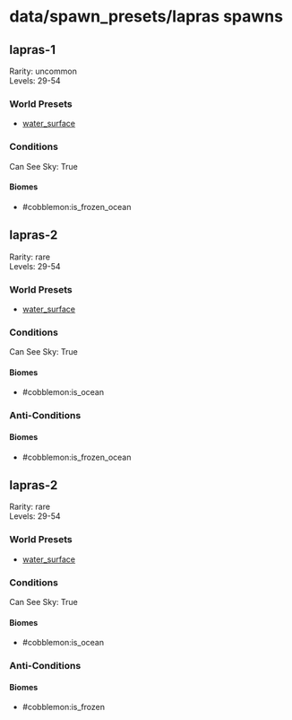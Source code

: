 # data/spawn_presets/lapras spawns  
  
## lapras-1  
Rarity: uncommon  
Levels: 29-54  
  
### World Presets  
* [water_surface](data/spawn_data/water_surface.md)  
  
### Conditions  
Can See Sky: True  
  
#### Biomes  
  * #cobblemon:is_frozen_ocean
  
  
## lapras-2  
Rarity: rare  
Levels: 29-54  
  
### World Presets  
* [water_surface](data/spawn_data/water_surface.md)  
  
### Conditions  
Can See Sky: True  
  
#### Biomes  
  * #cobblemon:is_ocean
  
  
### Anti-Conditions  
  
#### Biomes  
  * #cobblemon:is_frozen_ocean
  
  
## lapras-2  
Rarity: rare  
Levels: 29-54  
  
### World Presets  
* [water_surface](data/spawn_data/water_surface.md)  
  
### Conditions  
Can See Sky: True  
  
#### Biomes  
  * #cobblemon:is_ocean
  
  
### Anti-Conditions  
  
#### Biomes  
  * #cobblemon:is_frozen
  
